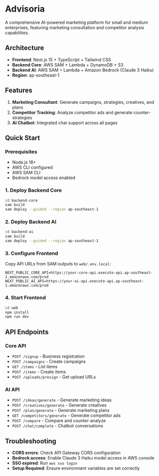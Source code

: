 # Advisoria

A comprehensive AI-powered marketing platform for small and medium enterprises, featuring marketing consultation and competitor analysis capabilities.

## Architecture

- **Frontend**: Next.js 15 + TypeScript + Tailwind CSS
- **Backend Core**: AWS SAM + Lambda + DynamoDB + S3
- **Backend AI**: AWS SAM + Lambda + Amazon Bedrock (Claude 3 Haiku)
- **Region**: ap-southeast-1

## Features

1. **Marketing Consultant**: Generate campaigns, strategies, creatives, and plans
2. **Competitor Tracking**: Analyze competitor ads and generate counter-strategies
3. **AI Chatbot**: Integrated chat support across all pages

## Quick Start

### Prerequisites
- Node.js 18+
- AWS CLI configured
- AWS SAM CLI
- Bedrock model access enabled

### 1. Deploy Backend Core
```bash
cd backend-core
sam build
sam deploy --guided --region ap-southeast-1
```

### 2. Deploy Backend AI
```bash
cd backend-ai
sam build
sam deploy --guided --region ap-southeast-1
```

### 3. Configure Frontend
Copy API URLs from SAM outputs to `web/.env.local`:
```
NEXT_PUBLIC_CORE_API=https://your-core-api.execute-api.ap-southeast-1.amazonaws.com/prod
NEXT_PUBLIC_AI_API=https://your-ai-api.execute-api.ap-southeast-1.amazonaws.com/prod
```

### 4. Start Frontend
```bash
cd web
npm install
npm run dev
```

## API Endpoints

### Core API
- `POST /signup` - Business registration
- `POST /campaigns` - Create campaigns
- `GET /items` - List items
- `POST /items` - Create items
- `POST /uploads/presign` - Get upload URLs

### AI API
- `POST /ideas/generate` - Generate marketing ideas
- `POST /creatives/generate` - Generate creatives
- `POST /plan/generate` - Generate marketing plans
- `GET /competitors/generate` - Generate competitor ads
- `POST /compare` - Compare and counter-analyze
- `POST /chat/complete` - Chatbot conversations

## Troubleshooting

- **CORS errors**: Check API Gateway CORS configuration
- **Bedrock access**: Enable Claude 3 Haiku model access in AWS console
- **SSO expired**: Run `aws sso login`
- **Setup Required**: Ensure environment variables are set correctly